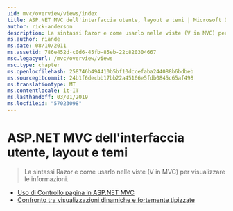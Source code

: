 ```yaml
---
uid: mvc/overview/views/index
title: ASP.NET MVC dell'interfaccia utente, layout e temi | Microsoft Docs
author: rick-anderson
description: La sintassi Razor e come usarlo nelle viste (V in MVC) per visualizzare le informazioni.
ms.author: riande
ms.date: 08/10/2011
ms.assetid: 786e452d-c0d6-45fb-85eb-22c820304667
msc.legacyurl: /mvc/overview/views
msc.type: chapter
ms.openlocfilehash: 258746b494410b5bf10dccefaba244088b6bdbeb
ms.sourcegitcommit: 24b1f6decbb17bb22a45166e5fdb0845c65af498
ms.translationtype: MT
ms.contentlocale: it-IT
ms.lasthandoff: 03/01/2019
ms.locfileid: "57023098"
---
```

<a name="aspnet-mvc-ui-layouts-and-themes"></a>ASP.NET MVC dell'interfaccia utente, layout e temi
====================
> La sintassi Razor e come usarlo nelle viste (V in MVC) per visualizzare le informazioni.


- [Uso di Controllo pagina in ASP.NET MVC](using-page-inspector-in-aspnet-mvc.md)
- [Confronto tra visualizzazioni dinamiche e fortemente tipizzate](dynamic-v-strongly-typed-views.md)
